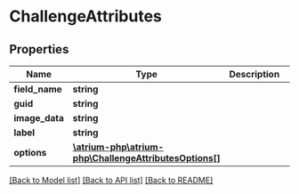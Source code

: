 # ChallengeAttributes

## Properties
Name | Type | Description | Notes
------------ | ------------- | ------------- | -------------
**field_name** | **string** |  | [optional] 
**guid** | **string** |  | [optional] 
**image_data** | **string** |  | [optional] 
**label** | **string** |  | [optional] 
**options** | [**\atrium-php\atrium-php\ChallengeAttributesOptions[]**](ChallengeAttributesOptions.md) |  | [optional] 

[[Back to Model list]](../README.md#documentation-for-models) [[Back to API list]](../README.md#documentation-for-api-endpoints) [[Back to README]](../README.md)


